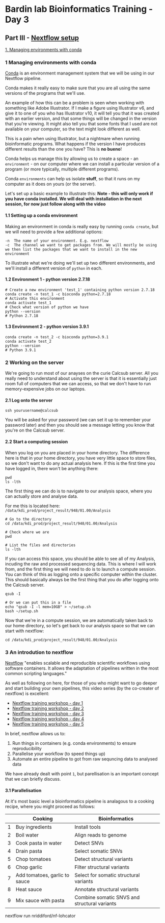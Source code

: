 # Bardin lab Bioinformatics Training - Day 3

## Part III - [Nextflow setup]()

[1. Managing environments with conda](https://github.com/nriddiford/Bioinformatics_training#part_3.md#1-managing-environments-with-conda)

### 1 Managing environments with conda
[Conda](https://docs.conda.io/en/latest/) is an environment management system that we will be using in our Nextflow pipeline.

Conda makes it really easy to make sure that you are all using the same versions of the programs that we'll use.

An example of how this can be a problem is seen when working with something like Adobe Illustrator. If I make a figure using Illustrator v6, and give it to one of you who has Illustrator v10, it will tell you that it was created with an earlier version, and that some things will be changed in the version that you're viewing. It might also tell you that some fonts that I used are not available on your computer, so the text might look different as well.

This is a pain when using Illustrator, but a nightmare when running bioinformatic programs. What happens if the version I have produces different results than the one you have? This is **no bueno**!

Conda helps us manage this by allowing us to create a space - an `environment` - on our computer where we can install a particular version of a program (or more typically, multiple different programs).

Conda `environments` can help us isolate **stuff**, so that it runs on my computer as it does on yours (or the server).

Let's set up a basic example to illustrate this:
**Note - this will only work if you have conda installed. We will deal with installation in the next session, for now just follow along with the video**

#### 1.1 Setting up a conda environment
Making an environment in conda is really easy by running `conda create`, but we will need to provide a few additional options:

```{bash}
-n  The name of your environment. E.g. nextflow
-c  The channel we want to get packages from. We will mostly be using
we then list the packages that we want to install in the new environment
```

To illustrate what we're doing we'll set up two different environments, and we'll install a different version of `python` in each.

#### 1.2 Environment 1 - python version 2.7.18
```{bash}
# Create a new environment 'test_1' containing python version 2.7.18
conda create -n test_1 -c bioconda python=2.7.18
# Activate this environment
conda activate test_1
# Check what version of python we have
python --version
# Python 2.7.18
```

#### 1.3 Environment 2 - python version 3.9.1
```{bash}
conda create -n test_2 -c bioconda python=3.9.1
conda activate test_2
python --version
# Python 3.9.1
```

### 2 Working on the server

We're going to run most of our anayses on the curie Calcsub server. All you really need to understand about using the server is that it is essentially just room full of computers that we can access, so that we don't have to run memory-expensive jobs on our laptops.

#### 2.1 Log onto the server
```{bash}
ssh yourusername@calcsub
```
You will be asked for your password (we can set it up to remember your password later) and then you should see a message letting you know that you're on the Calcsub server.

#### 2.2 Start a computing session
When you log on you are placed in your home directory. The difference here is that in your home directory, you have very little space to store files, so we don't want to do any actual analysis here. If this is the first time you have logged in, there won't be anything there:

```{bash}
pwd
ls -lth
```
The first thing we can do is to navigate to our analysis space, where you can actually store and analyse data.

For me this is located here: `/data/kdi_prod/project_result/948/01.00/Analysis`

```{bash}
# Go to the directory
cd /data/kdi_prod/project_result/948/01.00/Analysis

# Check where we are
pwd

# List the files and directories
ls -lth
```

If you can access this space, you should be able to see all of my Analysis, incuding the raw and processed sequencing data. This is where I will work from, and the first thing we will need to do is to launch a compute session. You can think of this as logging onto a specific computer within the cluster. This should basically always be the first thing that you do after logging onto the Calcsub server.

```{bash}
qsub -I

# Or we can put this in a file
echo "qsub -I -l mem=10GB" > ~/setup.sh
bash ~/setup.sh
```

Now that we're in a compute session, we are automatically taken back to our home directory, so let's get back to our analysis space so that we can start with nextflow:

```{bash}
cd /data/kdi_prod/project_result/948/01.00/Analysis
```

### 3 An introdution to nextflow
[Nextflow](https://www.nextflow.io) "enables scalable and reproducible scientific workflows using software containers. It allows the adaptation of pipelines written in the most common scripting languages."

As well as following on here, for those of you who might want to go deeper and start building your own pipelines, this video series (by the co-creater of nextflow) is excellent:

* [Nextflow training workshop - day 1](https://www.youtube.com/watch?v=8_i8Tn335X0)
* [Nextflow training workshop - day 2](https://www.youtube.com/watch?v=j5Xc8mUmDMc)
* [Nextflow training workshop - day 3](https://www.youtube.com/watch?v=xmNUtboTThA)
* [Nextflow training workshop - day 4](https://www.youtube.com/watch?v=XFrVtD-RPzY)
* [Nextflow training workshop - day 5](https://www.youtube.com/watch?v=IcMz6JE8n_M)


In brief, nextflow allows us to:

1. Run things in containers (e.g. conda environments) to ensure reproducibility
2. Parallelise your workflow (to speed things up)
3. Automate an entire pipeline to got from raw sequncing data to analysed data

We have already dealt with point `1`, but parellisation is an important concept that we can briefly discuss.

#### 3.1 Parallelisation

At it's most basic level a bioinformatics pipeline is analagous to a cooking recipe, where you might proceed as follows:

|   | Cooking                       | Bioinformatics                               |
|---|-------------------------------|----------------------------------------------|
| 1 | Buy ingredients               | Install tools                                |
| 2 | Boil water                    | Align reads to genome                        |
| 3 | Cook pasta in water           | Detect SNVs                                  |
| 4 | Drain pasta                   | Select somatic SNVs                          |
| 5 | Chop tomatoes                 | Detect structural variants                   |
| 6 | Chop garlic                   | Filter structural variants                   |
| 7 | Add tomatoes, garlic to sauce | Select for somatic structural variants       |
| 8 | Heat sauce                    | Annotate structural variants                 |
| 9 | Mix sauce with pasta          | Combine somatic SNVS and structural variants |






nextflow run nriddiford/nf-lohcator
